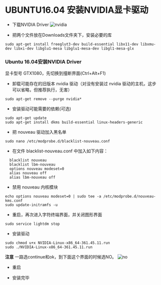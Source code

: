 # UBUNTU16.04 安装NVIDIA显卡驱动
* 下载NVIDIA Driver
![nvidia](http://github.com/jinghongkyq/jinghongkyq.github.io/raw/master/data/nvidia.png)

* 把两个文件放在Downloads文件夹下，安装必要的库
```
sudo apt-get install freeglut3-dev build-essential libx11-dev libxmu-dev libxi-dev libglu1-mesa libglu1-mesa-dev libgl1-mesa-glx
```

### Ubuntu 16.04安装NVIDIA Driver
显卡型号 GTX1080，先切换到撞断界面(Ctrl+Alt+F1)

* 卸载可能存在的旧版本 nvidia 驱动（对没有安装过 nvidia 驱动的主机，这步可以省略，但推荐执行，无害）
```
sudo apt-get remove --purge nvidia*
```

* 安装驱动可能需要的依赖(可选)
```
sudo apt-get update
sudo apt-get install dkms build-essential linux-headers-generic
```

* 把 nouveau 驱动加入黑名单
```
sudo nano /etc/modprobe.d/blacklist-nouveau.conf
```

* 在文件 blacklist-nouveau.conf 中加入如下内容：
```
  blacklist nouveau
  blacklist lbm-nouveau
  options nouveau modeset=0
  alias nouveau off
  alias lbm-nouveau off
```

* 禁用 nouveau 内核模块
```
echo options nouveau modeset=0 | sudo tee -a /etc/modprobe.d/nouveau-kms.conf
sudo update-initramfs -u
```

* 重启，再次进入字符终端界面，并关闭图形界面
```
sudo service lightdm stop
```

* 安装驱动
```
sudo chmod u+x NVIDIA-Linux-x86_64-361.45.11.run
sudo ./NVIDIA-Linux-x86_64-361.45.11.run
```

**注意**
一路选continue和ok，到下面这个界面的时候选NO。
![no](http://github.com/jinghongkyq/jinghongkyq.github.io/raw/master/data/no.png)

* 重启

* 安装完毕